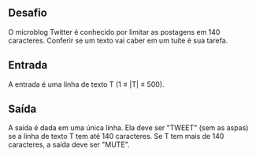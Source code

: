 ## Desafio

O microblog Twitter é conhecido por limitar as postagens em 140 caracteres.
Conferir se um texto vai caber em um tuíte é sua tarefa.

## Entrada

A entrada é uma linha de texto T (1 ≤ |T| ≤ 500).

## Saída

A saída é dada em uma única linha. Ela deve ser "TWEET" (sem as aspas) se a
linha de texto T tem até 140 caracteres. Se T tem mais de 140 caracteres, a
saída deve ser "MUTE".